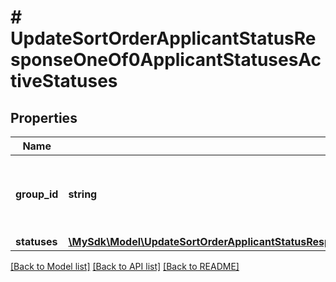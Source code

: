 # # UpdateSortOrderApplicantStatusResponseOneOf0ApplicantStatusesActiveStatuses

## Properties

Name | Type | Description | Notes
------------ | ------------- | ------------- | -------------
**group_id** | **string** | Update sort order  Update the applicant status sort order | [optional]
**statuses** | [**\MySdk\Model\UpdateSortOrderApplicantStatusResponseOneOf0ApplicantStatusesActiveStatusesStatusesInner[]**](UpdateSortOrderApplicantStatusResponseOneOf0ApplicantStatusesActiveStatusesStatusesInner.md) |  | [optional]

[[Back to Model list]](../../README.md#models) [[Back to API list]](../../README.md#endpoints) [[Back to README]](../../README.md)
